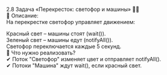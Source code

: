 2.8 Задача «Перекресток: светофор и машины» 🚦🚗  
📌 Описание:  
На перекрестке светофор управляет движением:  

Красный свет – машины стоят (wait()).  
Зеленый свет – машины едут (notifyAll()).  
Светофор переключается каждые 5 секунд.  
🔹 Что нужно реализовать?  
✔ Поток "Светофор" изменяет цвет и отправляет notifyAll().  
✔ Потоки "Машина" ждут wait(), если красный свет.  
